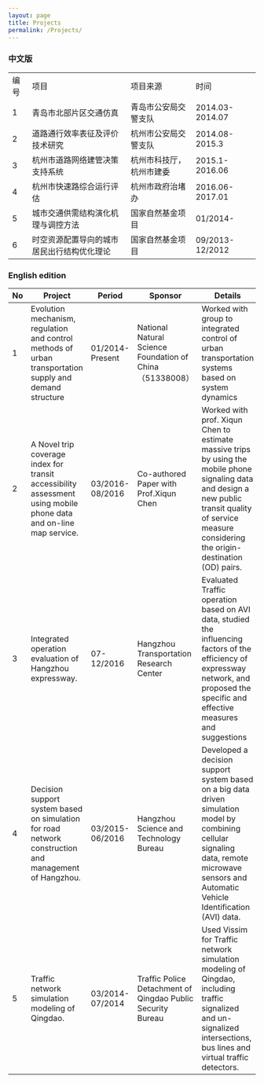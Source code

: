 ```yaml
---
layout: page
title: Projects
permalink: /Projects/
---
```

### 中文版

<table>
   <tr>
      <td>编号</td>
      <td>项目</td>
      <td>项目来源</td>
      <td>时间</td>
   </tr>
   <tr>
      <td>1</td>
      <td>青岛市北部片区交通仿真  </td>
      <td>青岛市公安局交警支队  </td>
      <td>2014.03-2014.07</td>
   </tr>
   <tr>
      <td>2</td>
      <td>道路通行效率表征及评价技术研究  </td>
      <td>杭州市公安局交警支队  </td>
      <td>2014.08-2015.3</td>
   </tr>
   <tr>
      <td>3</td>
      <td>杭州市道路网络建管决策支持系统     </td>
      <td>杭州市科技厅，杭州市建委  </td>
      <td>2015.1-2016.06</td>
   </tr>
   <tr>
      <td>4</td>
      <td>杭州市快速路综合运行评估  </td>
      <td>杭州市政府治堵办  </td>
      <td>2016.06-2017.01</td>
   </tr>
   <tr>
      <td>5</td>
      <td>城市交通供需结构演化机理与调控方法</td>
      <td>国家自然基金项目  </td>
      <td>01/2014-</td>
   </tr>
   <tr>
      <td>6</td>
      <td>时空资源配置导向的城市居民出行结构优化理论</td>
      <td>国家自然基金项目  </td>
      <td>09/2013-12/2012</td>
   </tr>
</table>

### English edition

No |  Project | Period | Sponsor  | Details
---|----|------|----|----
1|Evolution mechanism, regulation and control methods of urban transportation supply and demand structure|  01/2014-Present|National Natural Science Foundation of China（51338008）|Worked with group to integrated control of urban transportation systems based on system dynamics
2|A Novel trip coverage index for transit accessibility assessment using mobile phone data and on-line map service.	|03/2016-08/2016|Co-authored Paper with Prof.Xiqun Chen|Worked with prof. Xiqun Chen to estimate massive trips by using the mobile phone signaling data and design a new public transit quality of service measure considering the origin-destination (OD) pairs.
3|Integrated operation evaluation of Hangzhou expressway.	|07-12/2016|Hangzhou Transportation Research Center|Evaluated Traffic operation based on AVI data, studied the influencing factors of the efficiency of expressway network, and proposed the specific and effective measures and suggestions
4|Decision support system based on simulation for road network construction and management of Hangzhou. 	|03/2015-06/2016|Hangzhou Science and Technology Bureau|Developed a decision support system based on a big data driven simulation model by combining cellular signaling data, remote microwave sensors and Automatic Vehicle Identification (AVI) data. 
5|Traffic network simulation modeling of Qingdao.	|03/2014-07/2014|Traffic Police Detachment of Qingdao Public Security Bureau|Used Vissim for Traffic network simulation modeling of Qingdao, including traffic signalized and un-signalized intersections, bus lines and virtual traffic detectors.

